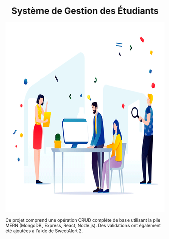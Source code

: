 <h1 align='center'> Système de Gestion des Étudiants </h1>

<img src='https://github.com/issaniang5/Application-de-Gestion-des-Etudiants/blob/main/Images/readme.gif' height=600px width=800px></img>


Ce projet comprend une opération CRUD complète de base utilisant la pile MERN (MongoDB, Express, React, Node.js). Des validations ont également été ajoutées à l'aide de SweetAlert 2.

